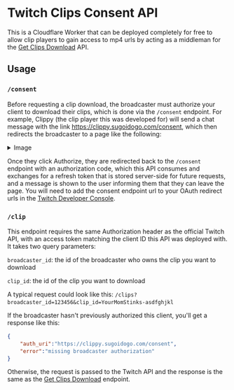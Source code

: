 # Twitch Clips Consent API
This is a Cloudflare Worker that can be deployed completely for free to allow clip players to gain access to mp4 urls by acting as a middleman for the [Get Clips Download](https://dev.twitch.tv/docs/api/reference/#get-clips-download) API.

## Usage

### `/consent`
Before requesting a clip download, the broadcaster must authorize your client to download their clips, which is done via the `/consent` endpoint. For example, Clippy (the clip player this was developed for) will send a chat message with the link https://clippy.sugoidogo.com/consent, which then redirects the broadcaster to a page like the following:

<details><summary>Image</summary>
<img src='auth-example.png'>
</details>

Once they click Authorize, they are redirected back to the `/consent` endpoint with an authorization code, which this API consumes and exchanges for a refresh token that is stored server-side for future requests, and a message is shown to the user informing them that they can leave the page. You will need to add the consent endpoint url to your OAuth redirect urls in the [Twitch Developer Console](https://dev.twitch.tv/console).

### `/clip`

This endpoint requires the same Authorization header as the official Twitch API, with an access token matching the client ID this API was deployed with. It takes two query parameters:

`broadcaster_id`: the id of the broadcaster who owns the clip you want to download

`clip_id`: the id of the clip you want to download

A typical request could look like this: `/clips?broadcaster_id=123456&clip_id=YourMomStinks-asdfghjkl`

If the broadcaster hasn't previously authorized this client, you'll get a response like this:

```json
{
    "auth_uri":"https://clippy.sugoidogo.com/consent",
    "error":"missing broadcaster authorization"
}
```

Otherwise, the request is passed to the Twitch API and the response is the same as the [Get Clips Download](https://dev.twitch.tv/docs/api/reference/#get-clips-download) endpoint.
